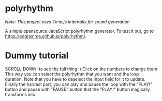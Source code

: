 # polyrhythm
*Note: This project uses Tone.js internally for sound generation*

A simple opensource JavaScript polyrhythm generator.
To test it out, go to https://angramme.github.io/polyrhythm/.

# Dummy tutorial
SCROLL DOWN! to see the full thing :)
Click on the numbers to change them
This way you can select the polyrhythm that you want and the loop duration.
Note that you have to deselect the input field for it to update.
Finally the hardest part, you can play and pause the loop with the "PLAY!" button and pause with "PAUSE" button that the "PLAY!" button magically transforms into.
